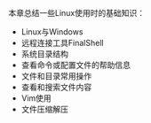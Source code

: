 本章总结一些Linux使用时的基础知识：

* Linux与Windows
* 远程连接工具FinalShell
* 系统目录结构
* 查看命令或配置文件的帮助信息
* 文件和目录常用操作
* 查看和搜索文件内容
* Vim使用
* 文件压缩解压



